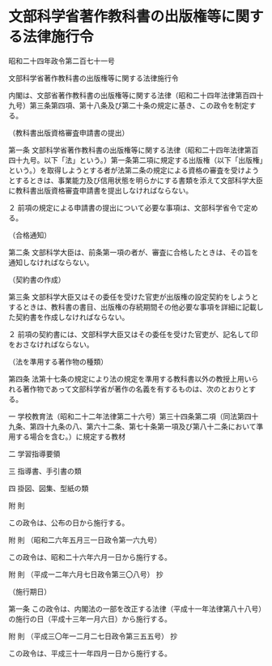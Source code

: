 # 文部科学省著作教科書の出版権等に関する法律施行令

昭和二十四年政令第二百七十一号

文部科学省著作教科書の出版権等に関する法律施行令

内閣は、文部省著作教科書の出版権等に関する法律（昭和二十四年法律第百四十九号）第三条第四項、第十八条及び第二十条の規定に基き、この政令を制定する。

（教科書出版資格審査申請書の提出）

第一条 文部科学省著作教科書の出版権等に関する法律（昭和二十四年法律第百四十九号。以下「法」という。）第一条第二項に規定する出版権（以下「出版権」という。）を取得しようとする者が法第二条の規定による資格の審査を受けようとするときは、事業能力及び信用状態を明らかにする書類を添えて文部科学大臣に教科書出版資格審査申請書を提出しなければならない。

２ 前項の規定による申請書の提出について必要な事項は、文部科学省令で定める。

（合格通知）

第二条 文部科学大臣は、前条第一項の者が、審査に合格したときは、その旨を通知しなければならない。

（契約書の作成）

第三条 文部科学大臣又はその委任を受けた官吏が出版権の設定契約をしようとするときは、教科書の書目、出版権の存続期間その他必要な事項を詳細に記載した契約書を作成しなければならない。

２ 前項の契約書には、文部科学大臣又はその委任を受けた官吏が、記名して印をおさなければならない。

（法を準用する著作物の種類）

第四条 法第十七条の規定により法の規定を準用する教科書以外の教授上用いられる著作物であって文部科学省が著作の名義を有するものは、次のとおりとする。

一 学校教育法（昭和二十二年法律第二十六号）第三十四条第二項（同法第四十九条、第四十九条の八、第六十二条、第七十条第一項及び第八十二条において準用する場合を含む。）に規定する教材

二 学習指導要領

三 指導書、手引書の類

四 掛図、図集、型紙の類

附 則

この政令は、公布の日から施行する。

附 則 （昭和二六年五月三一日政令第一六九号）

この政令は、昭和二十六年六月一日から施行する。

附 則 （平成一二年六月七日政令第三〇八号） 抄

（施行期日）

第一条 この政令は、内閣法の一部を改正する法律（平成十一年法律第八十八号）の施行の日（平成十三年一月六日）から施行する。

附 則 （平成三〇年一二月二七日政令第三五五号） 抄

この政令は、平成三十一年四月一日から施行する。
